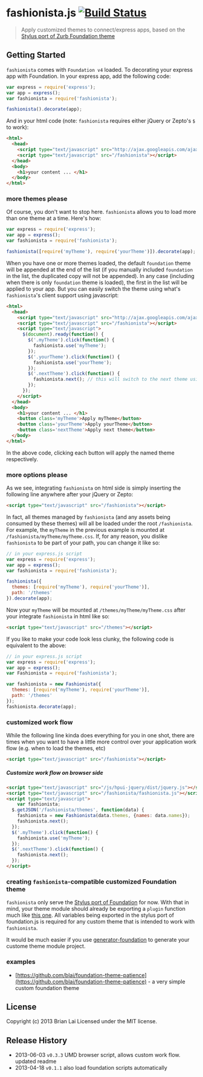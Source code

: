 # fashionista.js [![Build Status](https://secure.travis-ci.org/blai/fashionista.png?branch=master)](http://travis-ci.org/blai/fashionista)

> Apply customized themes to connect/express apps, based on the [Stylus port of Zurb Foundation theme](https://github.com/blai/foundation)


## Getting Started
`fashionista` comes with `Foundation v4` loaded. To decorating your express app with Foundation. In your express app, add the following code:
```javascript
var express = require('express');
var app = express();
var fashionista = require('fashionista');

fashionista().decorate(app);
```

And in your html code (note: `fashionista` requires either jQuery or Zepto's `$`  to work):

```html
<html>
  <head>
    <script type="text/javascript" src="http://ajax.googleapis.com/ajax/libs/jquery/1.9.1/jquery.min.js"></script>
    <script type="text/javascript" src="/fashionista"></script>
  </head>
  <body>
    <h1>your content ... </h1>
  </body>
</html>
```

### more themes please

Of course, you don't want to stop here. `fashionista` allows you to load more than one theme at a time. Here's how:

```javascript
var express = require('express');
var app = express();
var fashionista = require('fashionista');

fashionista([require('myTheme'), require('yourTheme')]).decorate(app);
```

When you have one or more themes loaded, the default `foundation` theme will be appended at the end of the list (if you manually included `foundation` in the list, the duplicated copy will not be appended). In any case (including when there is only `foundation` theme is loaded), the first in the list will be applied to your app. But you can easily switch the theme using what's `fashionista`'s client support using javascript:

```html
<html>
  <head>
    <script type="text/javascript" src="http://ajax.googleapis.com/ajax/libs/jquery/1.9.1/jquery.min.js"></script>
    <script type="text/javascript" src="/fashionista"></script>
    <script type="text/javascript">
      $(document).ready(function() {
        $('.myTheme').click(function() {
          fashionista.use('myTheme');
        });
        $('.yourTheme').click(function() {
          fashionista.use('yourTheme');
        });
        $('.nextTheme').click(function() {
          fashionista.next(); // this will switch to the next theme using Round-robin style
        });
      });
    </script>
  </head>
  <body>
    <h1>your content ... </h1>
    <button class='myTheme'>Apply myTheme</button>
    <button class='yourTheme'>Apply yourTheme</button>
    <button class='nextTheme'>Apply next theme</button>
  </body>
</html>
```
In the above code, clicking each button will apply the named theme respectively.


### more options please

As we see, integrating `fashionista` on html side is simply inserting the following line anywhere after your jQuery or Zepto:

```html
<script type="text/javascript" src="/fashionista"></script>
```

In fact, all themes managed by `fashionista` (and any assets being consumed by these themes) will all be loaded under the root `/fashionista`. For example, the `myTheme` in the previous example is mounted at `/fashionista/myTheme/myTheme.css`. If, for any reason, you dislike `fashionista` to be part of your path, you can change it like so:
```javascript
// in your express.js script
var express = require('express');
var app = express();
var fashionista = require('fashionista');

fashionista({
  themes: [require('myTheme'), require('yourTheme')],
  path: '/themes'
}).decorate(app);
```
Now your `myTheme` will be mounted at `/themes/myTheme/myTheme.css` after your integrate `fashionista` in html like so:
```html
<script type="text/javascript" src="/themes"></script>
```

If you like to make your code look less clunky, the following code is equivalent to the above:
```javascript
// in your express.js script
var express = require('express');
var app = express();
var Fashionista = require('fashionista');

var fashionista = new Fashionista({
  themes: [require('myTheme'), require('yourTheme')],
  path: '/themes'
});
fashionista.decorate(app);
```

### customized work flow
While the following line kinda does everything for you in one shot, there are times when you want to have a little more control over your application work flow (e.g. when to load the themes, etc)
```html
<script type="text/javascript" src="/fashionista"></script>
```

##### Customize work flow on browser side
```html
<script type="text/javascript" src="/js/hpui-jquery/dist/jquery.js"></script>
<script type="text/javascript" src="/fashionista/fashionista.js"></script><!-- noted the url difference -->
<script type="text/javascript">
	var fashionista;
  $.getJSON('/fashionista/themes', function(data) {
    fashionista = new Fashionista(data.themes, {names: data.names});
    fashionista.next();
  });
  $('.myTheme').click(function() {
  	fashionista.use('myTheme');
  });
  $('.nextTheme').click(function() {
  	fashionista.next();
  });
</script>
```

### creating `fashionista`-compatible customized Foundation theme

`fashionista` only serve the [Stylus port of Foundation](https://github.com/blai/foundation) for now. With that in mind, your theme module should already be exporting a `plugin` function much like [this one](https://github.com/blai/foundation/blob/stylus/stylus/foundation.js). All variables being exported in the stylus port of foundation.js is required for any custom theme that is intended to work with `fashionista`.

It would be much easier if you use [generator-foundation](https://github.com/blai/generator-foundation) to generate your custome theme module project.

### examples
* [https://github.com/blai/foundation-theme-patience](https://github.com/blai/foundation-theme-patience) - a very simple custom foundation theme


## License
Copyright (c) 2013 Brian Lai Licensed under the MIT license.

## Release History

* 2013-06-03 `v0.3.3` UMD browser script, allows custom work flow. updated readme
* 2013-04-18 `v0.1.1` also load foundation scripts automatically

